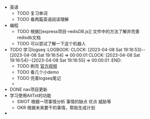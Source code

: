 - 英语
	- TODO 复习单词
	- TODO 看两篇英语阅读理解
- 编程
	- TODO 根据[[express项目-redisDB.js]] 文件中的方法了解并完善 redisdb文档
	- TODO  可以尝试了解一下这个机器人
- TODO 学习logseq
  :LOGBOOK:
  CLOCK: [2023-04-08 Sat 19:16:53]--[2023-04-08 Sat 19:16:54] =>  00:00:01
  CLOCK: [2023-04-08 Sat 19:16:54]--[2023-04-08 Sat 19:16:55] =>  00:00:01
  :END:
	- TODO 刷完 [官方视频](https://www.bilibili.com/video/BV1He4y1q7C2/?share_source=copy_web&vd_source=f58ed9d89bb955dbed8ed34669575bce)
	- TODO 看几个小demo
	- TODO  完善logseq笔记
	-
- DONE nav项目更新
- 学习使用AitTxt的功能
	- SWOT 根据一项事情分析 事情的缺点 优点 威胁等
	- OKR 根据未来要干的事情，帮助生成计划
-